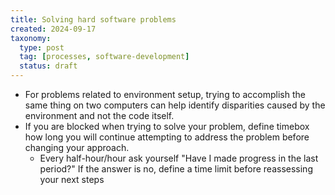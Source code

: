 ```yaml
---
title: Solving hard software problems
created: 2024-09-17
taxonomy:
  type: post
  tag: [processes, software-development]
  status: draft
---
```


* For problems related to environment setup, trying to accomplish the same thing on two computers can help identify disparities caused by the environment and not the code itself.
* If you are blocked when trying to solve your problem, define timebox how long you will continue attempting to address the problem before changing your approach.
    * Every half-hour/hour ask yourself "Have I made progress in the last period?" If the answer is no, define a time limit before reassessing your next steps
